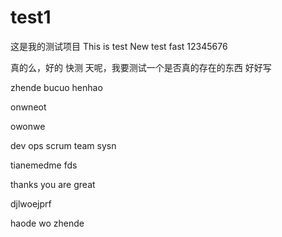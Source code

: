 # test1
这是我的测试项目
This is test
New test fast
12345676

真的么，好的
快测
天呢，我要测试一个是否真的存在的东西 
好好写




zhende bucuo henhao



onwneot


owonwe 


dev ops scrum team sysn

tianemedme fds


thanks you are great



djlwoejprf



haode wo zhende 
